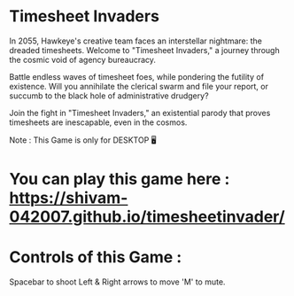 # Timesheet Invaders




In 2055, Hawkeye's creative team faces an interstellar nightmare: the dreaded timesheets. Welcome to "Timesheet Invaders," a journey through the cosmic void of agency bureaucracy.

Battle endless waves of timesheet foes, while pondering the futility of existence. Will you annihilate the clerical swarm and file your report, or succumb to the black hole of administrative drudgery?

Join the fight in "Timesheet Invaders," an existential parody that proves timesheets are inescapable, even in the cosmos.

Note : This Game is only for DESKTOP 🖥️ 

# You can play this game here : https://shivam-042007.github.io/timesheetinvader/

# Controls of this Game : 

Spacebar to shoot
Left & Right arrows to move
'M' to mute. 
